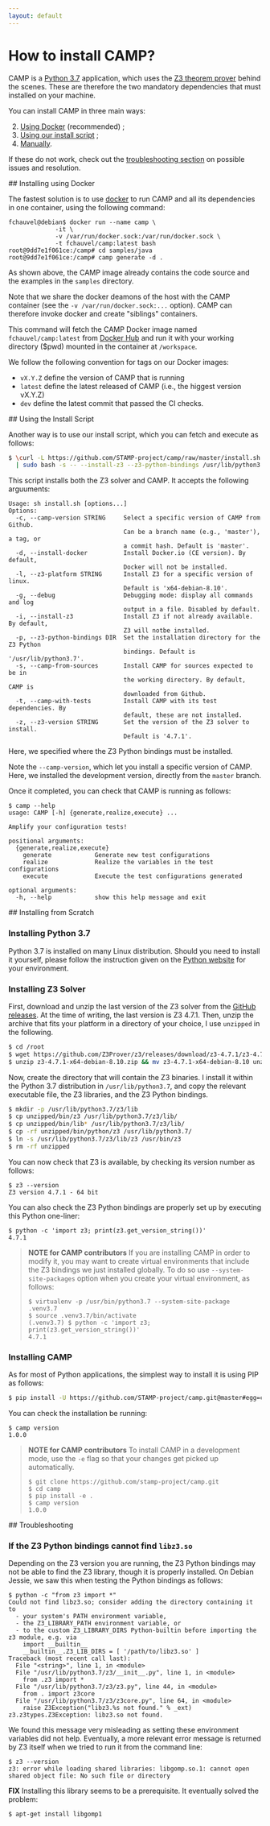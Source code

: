 ```yaml
---
layout: default
---
```


# How to install CAMP?

CAMP is a [Python 3.7](https://www.python.org/) application, which
uses the [Z3 theorem prover](https://github.com/Z3Prover/z3) behind
the scenes. These are therefore the two mandatory dependencies that
must installed on your machine.

You can install CAMP in three main ways:

2.  [Using Docker](#using-docker) (recommended) ;
1.  [Using our install script](#from-internet) ;
3.  [Manually](#manually).

If these do not work, check out the [troubleshooting
section](#troubleshooting) on possible issues and resolution.



<a name="using-docker" />
## Installing using Docker

The fastest solution is to use [docker](https://www.docker.com/) to
run CAMP and all its dependencies in one container, using the
following command:

```console
fchauvel@debian$ docker run --name camp \
             -it \
             -v /var/run/docker.sock:/var/run/docker.sock \
             -t fchauvel/camp:latest bash
root@9dd7e1f061ce:/camp# cd samples/java
root@9dd7e1f061ce:/camp# camp generate -d .
```

As shown above, the CAMP image already contains the code source and
the examples in the `samples` directory.

Note that we share the docker deamons of the host with the CAMP
container (see the `-v /var/run/docker.sock:...` option). CAMP can
therefore invoke docker and create "siblings" containers.

This command will fetch the CAMP Docker image named
`fchauvel/camp:latest` from [Docker
Hub](https://hub.docker.com/r/fchauvel/camp/) and run it with your
working directory ($pwd) mounted in the container at `/workspace`.

We follow the following convention for tags on our Docker images:

 * `vX.Y.Z` define the version of CAMP that is running
 * `latest` define the latest released of CAMP (i.e., the higgest
   version vX.Y.Z)
 * `dev` define the latest commit that passed the CI checks.


<a name="from-internet"/>
## Using the Install Script

Another way is to use our install script, which you can fetch and
execute as follows:

```bash
$ \curl -L https://github.com/STAMP-project/camp/raw/master/install.sh \
  | sudo bash -s -- --install-z3 --z3-python-bindings /usr/lib/python3.7
```

This script installs both the Z3 solver and CAMP. It accepts the
following arguuments:

```console
Usage: sh install.sh [options...]
Options:
  -c, --camp-version STRING     Select a specific version of CAMP from Github.
                                Can be a branch name (e.g., 'master'), a tag, or
                                a commit hash. Default is 'master'.
  -d, --install-docker          Install Docker.io (CE version). By default,
                                Docker will not be installed.
  -l, --z3-platform STRING      Install Z3 for a specific version of linux.
                                Default is 'x64-debian-8.10'.
  -g, --debug                   Debugging mode: display all commands and log
                                output in a file. Disabled by default.
  -i, --install-z3              Install Z3 if not already available. By default,
                                Z3 will notbe installed.
  -p, --z3-python-bindings DIR  Set the installation directory for the Z3 Python
                                bindings. Default is '/usr/lib/python3.7'.
  -s, --camp-from-sources       Install CAMP for sources expected to be in
                                the working directory. By default, CAMP is
                                downloaded from Github.
  -t, --camp-with-tests         Install CAMP with its test dependencies. By 
                                default, these are not installed.
  -z, --z3-version STRING       Set the version of the Z3 solver to install.
                                Default is '4.7.1'.
```

Here, we specified where the Z3 Python bindings must be installed.

Note the `--camp-version`, which let you install a specific version of
CAMP. Here, we installed the development version, directly from the
`master` branch.

Once it completed, you can check that CAMP is running as follows:

```console
$ camp --help
usage: CAMP [-h] {generate,realize,execute} ...

Amplify your configuration tests!

positional arguments:
  {generate,realize,execute}
    generate            Generate new test configurations
    realize             Realize the variables in the test configurations
    execute             Execute the test configurations generated

optional arguments:
  -h, --help            show this help message and exit
```



<a name="manually" />
## Installing from Scratch

### Installing Python 3.7

Python 3.7 is installed on many Linux distribution. Should you need to
install it yourself, please follow the instruction given on the
[Python website](https://www.python.org/) for your environment.


### Installing Z3 Solver


First, download and unzip the last version of the Z3 solver from the
[GitHub releases](https://github.com/Z3Prover/z3/releases/). At the
time of writing, the last version is Z3 4.7.1. Then, unzip the archive
that fits your platform in a directory of your choice, I use
`unzipped` in the following.

```bash
$ cd /root
$ wget https://github.com/Z3Prover/z3/releases/download/z3-4.7.1/z3-4.7.1-x64-debian-8.10.zip
$ unzip z3-4.7.1-x64-debian-8.10.zip && mv z3-4.7.1-x64-debian-8.10 unzipped
```

Now, create the directory that will contain the Z3 binaries. I install
it within the Python 3.7 distribution in `/usr/lib/python3.7`, and copy
the relevant executable file, the Z3 libraries, and the Z3 Python
bindings.

```bash
$ mkdir -p /usr/lib/python3.7/z3/lib
$ cp unzipped/bin/z3 /usr/lib/python3.7/z3/lib/
$ cp unzipped/bin/lib* /usr/lib/python3.7/z3/lib/
$ cp -rf unzipped/bin/python/z3 /usr/lib/python3.7/
$ ln -s /usr/lib/python3.7/z3/lib/z3 /usr/bin/z3
$ rm -rf unzipped

```

You can now check that Z3 is available, by checking its version number
as follows:

```console
$ z3 --version
Z3 version 4.7.1 - 64 bit
```

You can also check the Z3 Python bindings are properly set up by
executing this Python one-liner:

```console
$ python -c 'import z3; print(z3.get_version_string())'
4.7.1
```


> **NOTE for CAMP contributors** If you are installing CAMP in order
> to modify it, you may want to create virtual environments that include
> the Z3 bindings we just installed globally. To do so use
> `--system-site-packages` option when you create your virtual
> environment, as follows:
>
> ```console
> $ virtualenv -p /usr/bin/python3.7 --system-site-package .venv3.7
> $ source .venv3.7/bin/activate
> (.venv3.7) $ python -c 'import z3; print(z3.get_version_string())'
> 4.7.1
> ```


### Installing CAMP

As for most of Python applications, the simplest way to install it is
using PIP as follows:

```bash
$ pip install -U https://github.com/STAMP-project/camp.git@master#egg=camp
```

You can check the installation be running:

```console
$ camp version
1.0.0
```


> **NOTE for CAMP contributors** To install CAMP in a development
> mode, use the `-e` flag so that your changes get picked up
> automatically.
>
> ```console
> $ git clone https://github.com/stamp-project/camp.git
> $ cd camp
> $ pip install -e .
> $ camp version
> 1.0.0
> ```


<a name="troubleshooting" />
## Troubleshooting

### If the Z3 Python bindings cannot find `libz3.so`

Depending on the Z3 version you are running, the Z3 Python bindings
may not be able to find the Z3 library, though it is properly
installed. On Debian Jessie, we saw this when testing the Python
bindings as follows:

```console
$ python -c "from z3 import *"
Could not find libz3.so; consider adding the directory containing it to
  - your system's PATH environment variable,
  - the Z3_LIBRARY_PATH environment variable, or
  - to the custom Z3_LIBRARY_DIRS Python-builtin before importing the z3 module, e.g. via
	import __builtin__
	__builtin__.Z3_LIB_DIRS = [ '/path/to/libz3.so' ]
Traceback (most recent call last):
  File "<string>", line 1, in <module>
  File "/usr/lib/python3.7/z3/__init__.py", line 1, in <module>
	from .z3 import *
  File "/usr/lib/python3.7/z3/z3.py", line 44, in <module>
	from . import z3core
  File "/usr/lib/python3.7/z3/z3core.py", line 64, in <module>
	raise Z3Exception("libz3.%s not found." % _ext)
z3.z3types.Z3Exception: libz3.so not found.
```

We found this message very misleading as setting these environment
variables did not help. Eventually, a more relevant error message is
returned by Z3 itself when we tried to run it from the command line:

```console
$ z3 --version
z3: error while loading shared libraries: libgomp.so.1: cannot open shared object file: No such file or directory

```

**FIX** Installing this library seems to be a prerequisite. It eventually solved the problem:
```bash
$ apt-get install libgomp1
```
